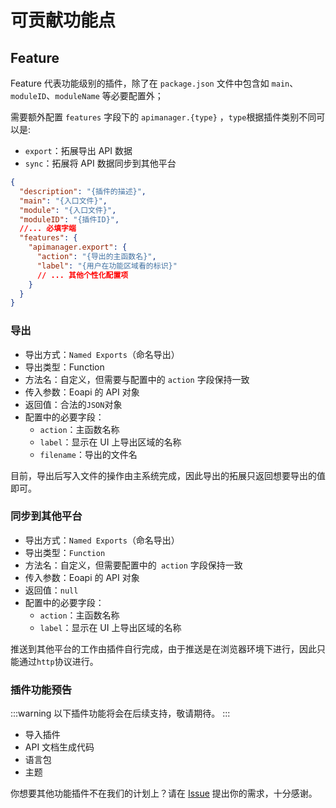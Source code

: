 # 可贡献功能点

## Feature

Feature 代表功能级别的插件，除了在 `package.json` 文件中包含如 `main`、`moduleID`、`moduleName` 等必要配置外；

需要额外配置 `features` 字段下的 `apimanager.{type}` ，`type`根据插件类别不同可以是:
* `export`：拓展导出 API 数据
* `sync`：拓展将 API 数据同步到其他平台

```json
{
  "description": "{插件的描述}",
  "main": "{入口文件}",
  "module": "{入口文件}",
  "moduleID": "{插件ID}",
  //... 必填字端
  "features": {
    "apimanager.export": {
      "action": "{导出的主函数名}",
      "label": "{用户在功能区域看的标识}"
      // ... 其他个性化配置项
    }
  }
}
```

### 导出

- 导出方式：`Named Exports`（命名导出）
- 导出类型：Function
- 方法名：自定义，但需要与配置中的 `action` 字段保持一致
- 传入参数：Eoapi 的 API 对象
- 返回值：合法的`JSON`对象
- 配置中的必要字段：
  - `action`：主函数名称
  - `label`：显示在 UI 上导出区域的名称
  - `filename`：导出的文件名

目前，导出后写入文件的操作由主系统完成，因此导出的拓展只返回想要导出的值即可。

### 同步到其他平台

- 导出方式：`Named Exports`（命名导出）
- 导出类型：`Function`
- 方法名：自定义，但需要配置中的` action` 字段保持一致
- 传入参数：Eoapi 的 API 对象
- 返回值：`null`
- 配置中的必要字段：
  - `action`：主函数名称
  - `label`：显示在 UI 上导出区域的名称

推送到其他平台的工作由插件自行完成，由于推送是在浏览器环境下进行，因此只能通过`http`协议进行。

### 插件功能预告
:::warning
以下插件功能将会在后续支持，敬请期待。
:::
* 导入插件
* API 文档生成代码
* 语言包
* 主题

你想要其他功能插件不在我们的计划上？请在 [Issue](https://github.com/eolinker/eoapi/issues) 提出你的需求，十分感谢。
